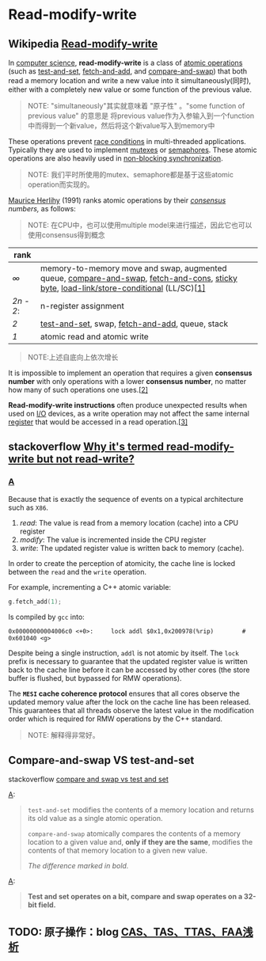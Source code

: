 # Read-modify-write



## Wikipedia [Read-modify-write](https://infogalactic.com/info/Read-modify-write)

In [computer science](https://infogalactic.com/info/Computer_science), **read-modify-write** is a class of [atomic operations](https://infogalactic.com/info/Atomic_operation) (such as [test-and-set](https://infogalactic.com/info/Test-and-set), [fetch-and-add](https://infogalactic.com/info/Fetch-and-add), and [compare-and-swap](https://infogalactic.com/info/Compare-and-swap)) that both read a memory location and write a new value into it simultaneously(同时), either with a completely new value or some function of the previous value. 

> NOTE: "simultaneously"其实就意味着 "原子性" 。"some function of previous value" 的意思是 将previous value作为入参输入到一个function中而得到一个新value，然后将这个新value写入到memory中

These operations prevent [race conditions](https://infogalactic.com/info/Race_conditions) in multi-threaded applications. Typically they are used to implement [mutexes](https://infogalactic.com/info/Mutex) or [semaphores](https://infogalactic.com/info/Semaphore_(programming)). These atomic operations are also heavily used in [non-blocking synchronization](https://infogalactic.com/info/Non-blocking_synchronization).

> NOTE: 我们平时所使用的mutex、semaphore都是基于这些atomic operation而实现的。

[Maurice Herlihy](https://infogalactic.com/info/Maurice_Herlihy) (1991) ranks atomic operations by their *[consensus](https://infogalactic.com/info/Consensus_(computer_science)) numbers,* as follows:

> NOTE: 在CPU中，也可以使用multiple model来进行描述，因此它也可以使用consensus得到概念

| rank      |                                                              |
| --------- | ------------------------------------------------------------ |
| *∞*       | memory-to-memory move and swap, augmented queue, [compare-and-swap](https://infogalactic.com/info/Compare-and-swap), [fetch-and-cons](https://infogalactic.com/w/index.php?title=Fetch-and-cons&action=edit&redlink=1), [sticky byte](https://infogalactic.com/w/index.php?title=Sticky_byte&action=edit&redlink=1), [load-link/store-conditional](https://infogalactic.com/info/Load-link/store-conditional) (LL/SC)[[1\]](https://infogalactic.com/info/Read-modify-write#cite_note-1) |
| *2n - 2*: | n-register assignment                                        |
| *2*       | [test-and-set](https://infogalactic.com/info/Test-and-set), swap, [fetch-and-add](https://infogalactic.com/info/Fetch-and-add), queue, stack |
| *1*       | atomic read and atomic write                                 |



> NOTE:上述自底向上依次增长

It is impossible to implement an operation that requires a given **consensus number** with only operations with a lower **consensus number**, no matter how many of such operations one uses.[[2\]](https://infogalactic.com/info/Read-modify-write#cite_note-2)

**Read-modify-write instructions** often produce unexpected results when used on [I/O](https://infogalactic.com/info/I/O) devices, as a write operation may not affect the same internal [register](https://infogalactic.com/info/Hardware_register) that would be accessed in a read operation.[[3\]](https://infogalactic.com/info/Read-modify-write#cite_note-3)



## stackoverflow [Why it's termed read-modify-write but not read-write?](https://stackoverflow.com/questions/49452022/why-its-termed-read-modify-write-but-not-read-write)



### [A](https://stackoverflow.com/a/49638936)

Because that is exactly the sequence of events on a typical architecture such as `X86`.

1. *read*: The value is read from a memory location (cache) into a CPU register
2. *modify*: The value is incremented inside the CPU register
3. *write*: The updated register value is written back to memory (cache).

In order to create the perception of atomicity, the cache line is locked between the `read` and the `write` operation.

For example, incrementing a C++ atomic variable:

```C++
g.fetch_add(1);
```

Is compiled by `gcc` into:

```assembly
0x00000000004006c0 <+0>:     lock addl $0x1,0x200978(%rip)        # 0x601040 <g>
```

Despite being a single instruction, `addl` is not atomic by itself. The `lock` prefix is necessary to guarantee that the updated register value is written back to the cache line before it can be accessed by other cores (the store buffer is flushed, but bypassed for RMW operations).

The **`MESI` cache coherence protocol** ensures that all cores observe the updated memory value after the lock on the cache line has been released. This guarantees that all threads observe the latest value in the modification order which is required for RMW operations by the C++ standard.

> NOTE: 解释得非常好。



## Compare-and-swap VS test-and-set

stackoverflow [compare and swap vs test and set](https://stackoverflow.com/questions/3659336/compare-and-swap-vs-test-and-set)

[A](https://stackoverflow.com/a/3659535): 

> `test-and-set` modifies the contents of a memory location and returns its old value as a single atomic operation.
>
> `compare-and-swap` atomically compares the contents of a memory location to a given value and, **only if they are the same**, modifies the contents of that memory location to a given new value.
>
> *The difference marked in bold.*

[A](https://stackoverflow.com/a/40101529):

> **Test and set operates on a bit, compare and swap operates on a 32-bit field.**



## TODO: 原子操作：blog [CAS、TAS、TTAS、FAA浅析](https://blog.csdn.net/u011461385/article/details/107282221)